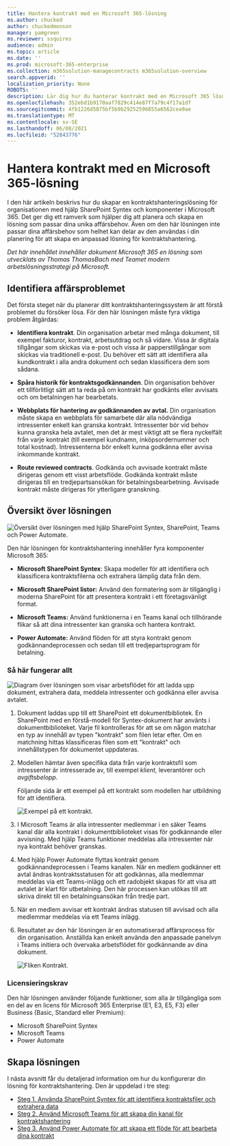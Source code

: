 ```yaml
---
title: Hantera kontrakt med en Microsoft 365-lösning
ms.author: chucked
author: chuckedmonson
manager: pamgreen
ms.reviewer: ssquires
audience: admin
ms.topic: article
ms.date: ''
ms.prod: microsoft-365-enterprise
ms.collection: m365solution-managecontracts m365solution-overview
search.appverid: ''
localization_priority: None
ROBOTS: ''
description: Lär dig hur du hanterar kontrakt med en Microsoft 365 lösning av SharePoint Syntex, SharePoint listor, Microsoft Teams och Power Automate.
ms.openlocfilehash: 352ebd1b9170aaf7829c414e87f7a79c4f17a1df
ms.sourcegitcommit: 4fb1226d5875bf5b9b29252596855a6562cea9ae
ms.translationtype: MT
ms.contentlocale: sv-SE
ms.lasthandoff: 06/08/2021
ms.locfileid: "52843776"
---
```

# <a name="manage-contracts-using-a-microsoft-365-solution"></a>Hantera kontrakt med en Microsoft 365-lösning

I den här artikeln beskrivs hur du skapar en kontraktshanteringslösning för organisationen med hjälp SharePoint Syntex och komponenter i Microsoft 365. Det ger dig ett ramverk som hjälper dig att planera och skapa en lösning som passar dina unika affärsbehov. Även om den här lösningen inte passar dina affärsbehov som helhet kan delar av den användas i din planering för att skapa en anpassad lösning för kontraktshantering.

*Det här innehållet innehåller dokument Microsoft 365 en lösning som utvecklats av Thomas ThomasBach med Teamet modern arbetslösningsstrategi på Microsoft.*

## <a name="identify-the-business-problem"></a>Identifiera affärsproblemet

Det första steget när du planerar ditt kontraktshanteringssystem är att förstå problemet du försöker lösa. För den här lösningen måste fyra viktiga problem åtgärdas:

- **Identifiera kontrakt**. Din organisation arbetar med många dokument, till exempel fakturor, kontrakt, arbetsutdrag och så vidare.  Vissa är digitala tillgångar som skickas via e-post och vissa är papperstillgångar som skickas via traditionell e-post. Du behöver ett sätt att identifiera alla kundkontrakt i alla andra dokument och sedan klassificera dem som sådana.

- **Spåra historik för kontraktsgodkännanden**. Din organisation behöver ett tillförlitligt sätt att ta reda på om kontrakt har godkänts eller avvisats och om betalningen har bearbetats. 

- **Webbplats för hantering av godkännanden av avtal.** Din organisation måste skapa en webbplats för samarbete där alla nödvändiga intressenter enkelt kan granska kontrakt. Intressenter bör vid behov kunna granska hela avtalet, men det är mest viktigt att se flera nyckelfält från varje kontrakt (till exempel kundnamn, inköpsordernummer och total kostnad). Intressenterna bör enkelt kunna godkänna eller avvisa inkommande kontrakt.

- **Route reviewed contracts**. Godkända och avvisade kontrakt måste dirigeras genom ett visst arbetsflöde. Godkända kontrakt måste dirigeras till en tredjepartsansökan för betalningsbearbetning. Avvisade kontrakt måste dirigeras för ytterligare granskning.

## <a name="overview-of-the-solution"></a>Översikt över lösningen

  ![Översikt över lösningen med hjälp SharePoint Syntex, SharePoint, Teams och Power Automate.](../media/content-understanding/syntex-solution-manage-contracts-setup-steps.png)

Den här lösningen för kontraktshantering innehåller fyra komponenter Microsoft 365:

- **Microsoft SharePoint Syntex**: Skapa modeller för att identifiera och klassificera kontraktsfilerna och extrahera lämplig data från dem.

- **Microsoft SharePoint listor:** Använd den formatering som är tillgänglig i moderna SharePoint för att presentera kontrakt i ett företagsvänligt format.

- **Microsoft Teams:** Använd funktionerna i en Teams kanal och tillhörande flikar så att dina intressenter kan granska och hantera kontrakt.

- **Power Automate:** Använd flöden för att styra kontrakt genom godkännandeprocessen och sedan till ett tredjepartsprogram för betalning.

### <a name="how-it-all-works"></a>Så här fungerar allt

  ![Diagram över lösningen som visar arbetsflödet för att ladda upp dokument, extrahera data, meddela intressenter och godkänna eller avvisa avtalet.](../media/content-understanding/syntex-solution-manage-contracts-overview.png)

1. Dokument laddas upp till ett SharePoint ett dokumentbibliotek. En SharePoint med en förstå-modell för Syntex-dokument har använts i dokumentbiblioteket. Varje fil kontrolleras för att se om någon matchar en typ av innehåll av typen "kontrakt" som filen letar efter. Om en matchning hittas klassificeras filen som ett "kontrakt" och innehållstypen för dokumentet uppdateras.

2. Modellen hämtar även specifika data från varje kontraktsfil som intressenter är intresserade av, till exempel *klient,* leverantörer och *avgiftsbelopp.*

    Följande sida är ett exempel på ett kontrakt som modellen har utbildning för att identifiera.

      ![Exempel på ett kontrakt.](../media/content-understanding/contract.png)

3. I Microsoft Teams är alla intressenter medlemmar i en säker Teams kanal där alla kontrakt i dokumentbiblioteket visas för godkännande eller avvisning. Med hjälp Teams funktioner meddelas alla intressenter när nya kontrakt behöver granskas.
 
4. Med hjälp Power Automate flyttas kontrakt genom godkännandeprocessen i Teams kanalen. När en medlem godkänner ett avtal ändras kontraktsstatusen för att godkännas, alla medlemmar meddelas via ett Teams-inlägg och ett radobjekt skapas för att visa att avtalet är klart för utbetalning. Den här processen kan utökas till att skriva direkt till en betalningsansökan från tredje part.

5.  När en medlem avvisar ett kontrakt ändras statusen till avvisad och alla medlemmar meddelas via ett Teams inlägg.

6. Resultatet av den här lösningen är en automatiserad affärsprocess för din organisation. Anställda kan enkelt använda den anpassade panelvyn i Teams initiera och övervaka arbetsflödet för godkännande av dina dokument. 

     ![Fliken Kontrakt.](../media/content-understanding/tile-view.png)

### <a name="licensing-requirements"></a>Licensieringskrav

Den här lösningen använder följande funktioner, som alla är tillgängliga som en del av en licens för Microsoft 365 Enterprise (E1, E3, E5, F3) eller Business (Basic, Standard eller Premium):

-   Microsoft SharePoint Syntex
-   Microsoft Teams
-   Power Automate

## <a name="create-the-solution"></a>Skapa lösningen

I nästa avsnitt får du detaljerad information om hur du konfigurerar din lösning för kontraktshantering. Den är uppdelad i tre steg:

- [Steg 1. Använda SharePoint Syntex för att identifiera kontraktsfiler och extrahera data](solution-manage-contracts-step1.md)
- [Steg 2. Använd Microsoft Teams för att skapa din kanal för kontraktshantering](solution-manage-contracts-step2.md)
- [Steg 3. Använd Power Automate för att skapa ett flöde för att bearbeta dina kontrakt](solution-manage-contracts-step3.md)
